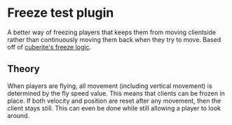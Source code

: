 # Freeze test plugin

A better way of freezing players that keeps them from moving clientside rather than continuously moving them back when they try to move.  Based off of [cuberite's freeze logic](https://github.com/cuberite/cuberite/blob/b3d4e0fca665502b727f0088a3a20aac1b9ad073/src/Entities/Player.cpp#L2524-L2553).

## Theory

When players are flying, all movement (including vertical movement) is determined by the fly speed value.  This means that clients can be frozen in place.  If both velocity and position are reset after any movement, then the client stays still.  This can even be done while still allowing a player to look around.
